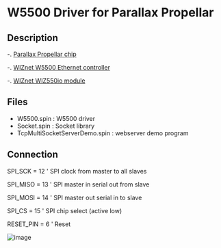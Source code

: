 # W5500 Driver for Parallax Propellar

## Description
-. [Parallax Propellar chip](http://parallax.com/microcontrollers/propeller)

-. [WIZnet W5500 Ethernet controller](http://wizwiki.net/wiki/doku.php?id=products:w5500:start)

-. [WIZnet WIZ550io module](http://wizwiki.net/wiki/doku.php?id=products:wiz550io:allpages)

## Files
* W5500.spin : W5500 driver
* Socket.spin : Socket library
* TcpMultiSocketServerDemo.spin : webserver demo program

## Connection
  SPI_SCK       = 12 ' SPI clock from master to all slaves
  
  SPI_MISO      = 13 ' SPI master in serial out from slave
  
  SPI_MOSI      = 14 ' SPI master out serial in to slave
  
  SPI_CS        = 15 ' SPI chip select (active low)
  
  
  RESET_PIN     = 6 ' Reset

![image](https://raw.github.com/jbkim/Parallax_W5500/master/Photo/Propeller_WIZ550io.jpg)